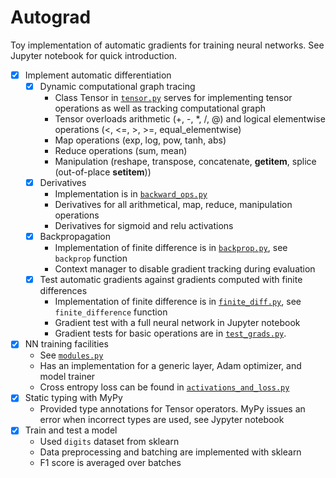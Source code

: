 # Autograd

Toy implementation of automatic gradients for training neural networks. See Jupyter notebook for quick introduction. 

- [x] Implement automatic differentiation
   - [x] Dynamic computational graph tracing
     - Class Tensor in [`tensor.py`](/tensor.py) serves for implementing tensor operations as well as tracking computational graph
     - Tensor overloads arithmetic (+, -, *, /, @) and logical elementwise operations (<, <=, >, >=, equal_elementwise)
     - Map operations (exp, log, pow, tanh, abs)
     - Reduce operations (sum, mean)
     - Manipulation (reshape, transpose, concatenate, __getitem__, splice (out-of-place __setitem__))
   - [x] Derivatives
     - Implementation is in [`backward_ops.py`](/backward_ops.py)
     - Derivatives for all arithmetical, map, reduce, manipulation operations
     - Derivatives for sigmoid and relu activations
   - [x] Backpropagation
     - Implementation of finite difference is in [`backprop.py`](/backprop.py), see `backprop` function
     - Context manager to disable gradient tracking during evaluation
   - [x] Test automatic gradients against gradients computed with finite differences
     - Implementation of finite difference is in [`finite_diff.py`](/finite_diff.py), see `finite_difference` function
     - Gradient test with a full neural network in Jupyter notebook
     - Gradient tests for basic operations are in [`test_grads.py`](/tests/test_grads.py).
- [x] NN training facilities
  - See [`modules.py`](/modules.py)
  - Has an implementation for a generic layer, Adam optimizer, and model trainer
  - Cross entropy loss can be found in [`activations_and_loss.py`](/activations_and_loss.py)
- [x] Static typing with MyPy
  - Provided type annotations for Tensor operators. MyPy issues an error when incorrect types are used, see Jypyter notebook
- [x] Train and test a model
  - Used `digits` dataset from sklearn
  - Data preprocessing and batching are implemented with sklearn
  - F1 score is averaged over batches